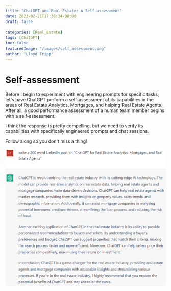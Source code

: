 ```yaml
---
title: "ChatGPT and Real Estate: A Self-assessment"
date: 2023-02-21T17:36:34-08:00
draft: false

categories: [Real_Estate]
tags: [ChatGPT]
toc: false
featuredImage: "/images/self_assessment.png"
author: "Lloyd Tripp"
---
```

# Self-assessment
Before I begin to experiment with engineering prompts for specific tasks, let's have ChatGPT perform a self-assessment of its capabilities in the areas of Real Estate Analytics, Mortgages, and helping Real Estate Agents. After all, a good performance assessment of a human team member begins with a self-assessment.  

I think the response is pretty compelling, but we need to verify its capabilities with specifically engineered prompts and chat sessions.  

Follow along so you don't miss a thing!

![ChatGPT self-assessment](/images/ChatGPT_self_assessment.png)

